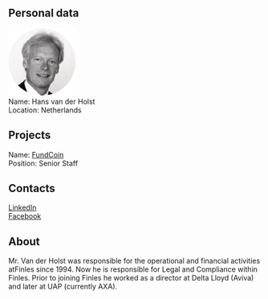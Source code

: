 ## Personal data
![hans van der holst photo](photo/hans_van_der_holst.png)  
Name:   Hans van der Holst   
Location: Netherlands   
## Projects 
Name: [FundCoin](../projects/fundcoin.md)  
Position: Senior Staff       
## Contacts
[LinkedIn](https://www.linkedin.com/in/hans-van-der-holst-130b2012/)     
[Facebook](https://www.facebook.com/hans.vanderholst.7)
## About
Mr. Van der Holst was responsible for the operational and financial activities atFinles since 1994. Now he is responsible for Legal and Compliance within Finles. Prior to joining Finles he worked as a director at Delta Lloyd (Aviva) and later at UAP (currently AXA).
